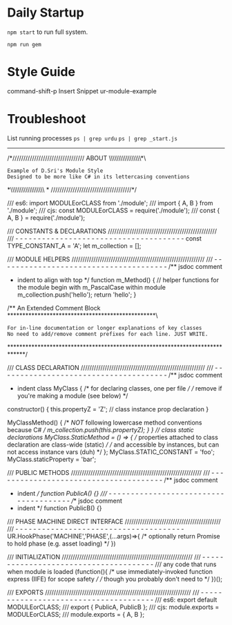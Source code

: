 # Daily Startup

`npm start` to run full system.

`npm run gem`


# Style Guide

command-shift-p
Insert Snippet
ur-module-example

# Troubleshoot

List running processes
`ps | grep urdu`
`ps | grep _start.js`



------

/*///////////////////////////////// ABOUT \\\\\\\\\\\\\\\\\\\\\\\\\\\\\\\\\\\*\
  
    Example of D.Sri's Module Style
    Designed to be more like C# in its lettercasing conventions
  
  
\*\\\\\\\\\\\\\\\\\\\\\\\\\\\\\\\\\\\ * /////////////////////////////////////*/

/// es6: import MODULEorCLASS from './module';
///      import { A, B } from './module';
/// cjs: const MODULEorCLASS = require('./module');
///      const { A, B } = require('./module');

/// CONSTANTS & DECLARATIONS //////////////////////////////////////////////////
/// - - - - - - - - - - - - - - - - - - - - - - - - - - - - - - - - - - - - - -
const TYPE_CONSTANT_A = 'A';
let m_collection = [];

/// MODULE HELPERS /////////////////////////////////////////////////////////////
/// - - - - - - - - - - - - - - - - - - - - - - - - - - - - - - - - - - - - - -
/** jsdoc comment
 *  indent to align with top
 */
function m_Method() {
  // helper functions for the module begin with m_PascalCase within module
  m_collection.push('hello');
  return 'hello';
}

/** An Extended Comment Block *************************************************\

    For in-line documentation or longer explanations of key classes
    No need to add/remove comment prefixes for each line. JUST WRITE.

\*****************************************************************************/

/// CLASS DECLARATION /////////////////////////////////////////////////////////
/// - - - - - - - - - - - - - - - - - - - - - - - - - - - - - - - - - - - - - -
/** jsdoc comment
 *  indent
class MyClass {
  /* for declaring classes, one per file */
  /* remove if you're making a module (see below) */

  constructor() {
    this.propertyZ = 'Z'; // class instance prop declaration
  }

  MyClassMethod() {
    /* _NOT_ following lowercase method conventions because C# */
    m_collection.push(this.propertyZ);
  }
}
// class static declarations
MyClass.StaticMethod = () => {
  /* properties attached to class declaration are class-wide (static) */
  /* and accessible by instances, but can not access instance vars (duh) */
};
MyClass.STATIC_CONSTANT = 'foo';
MyClass.staticProperty = 'bar';

/// PUBLIC METHODS ////////////////////////////////////////////////////////////
/// - - - - - - - - - - - - - - - - - - - - - - - - - - - - - - - - - - - - - -
/** jsdoc comment
 *  indent
 */
function PublicA() {}
/// - - - - - - - - - - - - - - - - - - - - - - - - - - - - - - - - - - - - - -
/** jsdoc comment
 *  indent
 */
function PublicB() {}

/// PHASE MACHINE DIRECT INTERFACE ////////////////////////////////////////////
/// - - - - - - - - - - - - - - - - - - - - - - - - - - - - - - - - - - - - - -
UR.HookPhase('MACHINE','PHASE',(...args)=>{
  /* optionally return Promise to hold phase (e.g. asset loading) */
})

/// INITIALIZATION ////////////////////////////////////////////////////////////
/// - - - - - - - - - - - - - - - - - - - - - - - - - - - - - - - - - - - - - -
/// any code that runs when module is loaded
(function(){
  /* use immediately-invoked function express (IIFE) for scope safety */
  /* though you probably don't need to */
})();

/// EXPORTS ///////////////////////////////////////////////////////////////////
/// - - - - - - - - - - - - - - - - - - - - - - - - - - - - - - - - - - - - - -
/// es6: export default MODULEorCLASS;
///      export { PublicA, PublicB };
/// cjs: module.exports = MODULEorCLASS;
///      module.exports = { A, B };
